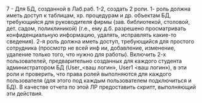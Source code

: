 7 - Для БД, созданной в Лаб.раб. 1-2, создать 2 роли. 1- роль должна иметь доступ к таблицам, хр.
процедурам и др. объектам БД, требующийся для руководителя фирмы (зав. библиотекой, столовой, дет. садом, поликлиникой)
(г.е., ему д.б. разрешено просматривать конфиденциальную информацию, удалять, исправлять какие-то сведения).
2-я роль должна иметь доступ, требующийся для простого сотрудника (просмотр не всей инф ии, добавление, изменение, 
удаление только того, что нужно для работы). Включить 2-х пользователей, предварительно созданных для каждого студента администратором БД 
(User_<ваш логин», User1 <ваш логин»), в эти роли и проверить, что права ролей выполняются для каждого пользователя (для этого под каждым 
пользователем подключиться и БД). В качестве отчета по этой ЛР предоставить скрипт, выполняющий эти действия.
